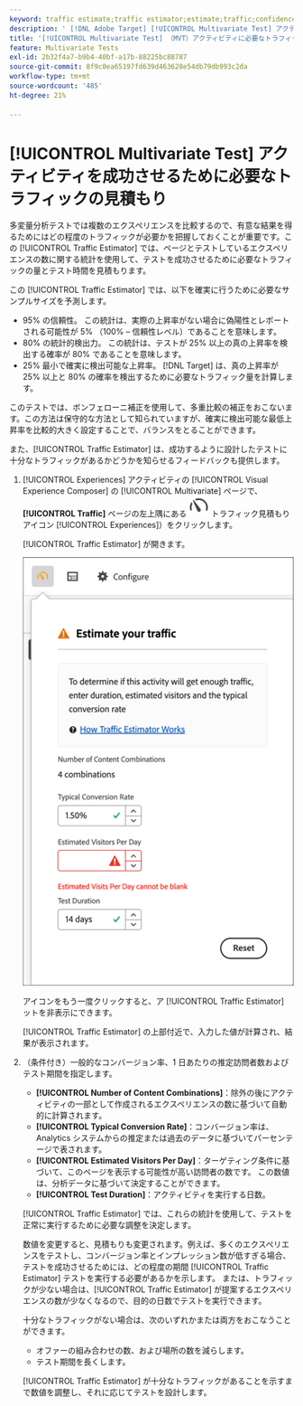 ```yaml
---
keyword: traffic estimate;traffic estimator;estimate;traffic;confidence;statistical power;lift;bonferroni;conversion rate;visitors per day;duration
description: ' [!DNL Adobe Target] [!UICONTROL Multivariate Test] アクティビティが成功するのに十分なトラフィックがあるかどうかを知ることができるトラフィック見積もりを使用する方法を説明します。'
title: '[!UICONTROL Multivariate Test] （MVT）アクティビティに必要なトラフィックはどれくらいですか？'
feature: Multivariate Tests
exl-id: 2b32f4a7-b9b4-40bf-a17b-88225bc88787
source-git-commit: 8f9c0ea65197fd639d463628e54db79db993c2da
workflow-type: tm+mt
source-wordcount: '485'
ht-degree: 21%

---
```


# [!UICONTROL Multivariate Test] アクティビティを成功させるために必要なトラフィックの見積もり

多変量分析テストでは複数のエクスペリエンスを比較するので、有意な結果を得るためにはどの程度のトラフィックが必要かを把握しておくことが重要です。この [!UICONTROL Traffic Estimator] では、ページとテストしているエクスペリエンスの数に関する統計を使用して、テストを成功させるために必要なトラフィックの量とテスト時間を見積もります。

この [!UICONTROL Traffic Estimator] では、以下を確実に行うために必要なサンプルサイズを予測します。

* 95% の信頼性。 この統計は、実際の上昇率がない場合に偽陽性とレポートされる可能性が 5% （100% – 信頼性レベル）であることを意味します。
* 80% の統計的検出力。 この統計は、テストが 25% 以上の真の上昇率を検出する確率が 80% であることを意味します。
* 25% 最小で確実に検出可能な上昇率。 [!DNL Target] は、真の上昇率が 25% 以上と 80% の確率を検出するために必要なトラフィック量を計算します。

このテストでは、ボンフェローニ補正を使用して、多重比較の補正をおこないます。この方法は保守的な方法として知られていますが、確実に検出可能な最低上昇率を比較的大きく設定することで、バランスをとることができます。

また、[!UICONTROL Traffic Estimator] は、成功するように設計したテストに十分なトラフィックがあるかどうかを知らせるフィードバックも提供します。

1. [!UICONTROL Experiences] アクティビティの [!UICONTROL Visual Experience Composer] の [!UICONTROL Multivariate] ページで、**[!UICONTROL Traffic]** ページの左上隅にある ![&#x200B; アイコン &#x200B;](/help/main/assets/icons/Gauge2.svg) トラフィック見積もりアイコン [!UICONTROL Experiences]）をクリックします。

   [!UICONTROL Traffic Estimator] が開きます。

   ![&#x200B; トラフィック見積もりユーザーインターフェイス &#x200B;](/help/main/c-activities/c-multivariate-testing/t-create-multivariate-test/assets/mvt-est.png)

   アイコンをもう一度クリックすると、ア [!UICONTROL Traffic Estimator] ットを非表示にできます。

   [!UICONTROL Traffic Estimator] の上部付近で、入力した値が計算され、結果が表示されます。

1. （条件付き）一般的なコンバージョン率、1 日あたりの推定訪問者数およびテスト期間を指定します。

   * **[!UICONTROL Number of Content Combinations]**：除外の後にアクティビティの一部として作成されるエクスペリエンスの数に基づいて自動的に計算されます。
   * **[!UICONTROL Typical Conversion Rate]**：コンバージョン率は、Analytics システムからの推定または過去のデータに基づいてパーセンテージで表されます。
   * **[!UICONTROL Estimated Visitors Per Day]**：ターゲティング条件に基づいて、このページを表示する可能性が高い訪問者の数です。 この数値は、分析データに基づいて決定することができます。
   * **[!UICONTROL Test Duration]**：アクティビティを実行する日数。

   [!UICONTROL Traffic Estimator] では、これらの統計を使用して、テストを正常に実行するために必要な調整を決定します。

   数値を変更すると、見積もりも変更されます。例えば、多くのエクスペリエンスをテストし、コンバージョン率とインプレッション数が低すぎる場合、テストを成功させるためには、どの程度の期間 [!UICONTROL Traffic Estimator] テストを実行する必要があるかを示します。 または、トラフィックが少ない場合は、[!UICONTROL Traffic Estimator] が提案するエクスペリエンスの数が少なくなるので、目的の日数でテストを実行できます。

   十分なトラフィックがない場合は、次のいずれかまたは両方をおこなうことができます。

   * オファーの組み合わせの数、および場所の数を減らします。
   * テスト期間を長くします。

   [!UICONTROL Traffic Estimator] が十分なトラフィックがあることを示すまで数値を調整し、それに応じてテストを設計します。
